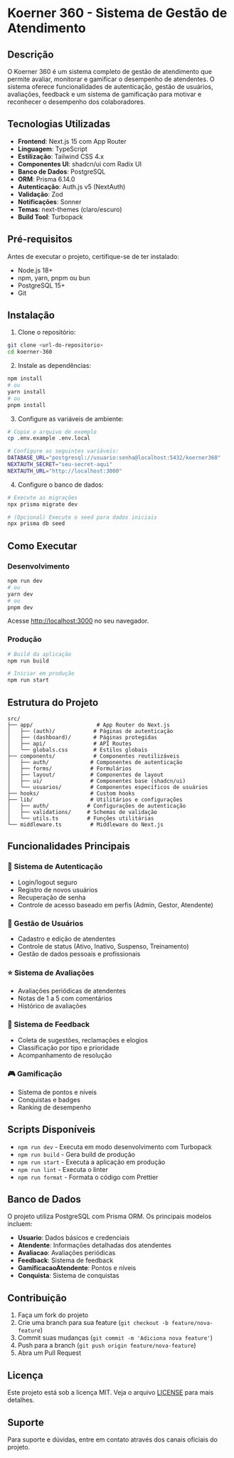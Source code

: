 # Koerner 360 - Sistema de Gestão de Atendimento

## Descrição

O Koerner 360 é um sistema completo de gestão de atendimento que permite avaliar, monitorar e gamificar o desempenho de atendentes. O sistema oferece funcionalidades de autenticação, gestão de usuários, avaliações, feedback e um sistema de gamificação para motivar e reconhecer o desempenho dos colaboradores.

## Tecnologias Utilizadas

- **Frontend**: Next.js 15 com App Router
- **Linguagem**: TypeScript
- **Estilização**: Tailwind CSS 4.x
- **Componentes UI**: shadcn/ui com Radix UI
- **Banco de Dados**: PostgreSQL
- **ORM**: Prisma 6.14.0
- **Autenticação**: Auth.js v5 (NextAuth)
- **Validação**: Zod
- **Notificações**: Sonner
- **Temas**: next-themes (claro/escuro)
- **Build Tool**: Turbopack

## Pré-requisitos

Antes de executar o projeto, certifique-se de ter instalado:

- Node.js 18+
- npm, yarn, pnpm ou bun
- PostgreSQL 15+
- Git

## Instalação

1. Clone o repositório:

```bash
git clone <url-do-repositorio>
cd koerner-360
```

2. Instale as dependências:

```bash
npm install
# ou
yarn install
# ou
pnpm install
```

3. Configure as variáveis de ambiente:

```bash
# Copie o arquivo de exemplo
cp .env.example .env.local

# Configure as seguintes variáveis:
DATABASE_URL="postgresql://usuario:senha@localhost:5432/koerner360"
NEXTAUTH_SECRET="seu-secret-aqui"
NEXTAUTH_URL="http://localhost:3000"
```

4. Configure o banco de dados:

```bash
# Execute as migrações
npx prisma migrate dev

# (Opcional) Execute o seed para dados iniciais
npx prisma db seed
```

## Como Executar

### Desenvolvimento

```bash
npm run dev
# ou
yarn dev
# ou
pnpm dev
```

Acesse [http://localhost:3000](http://localhost:3000) no seu navegador.

### Produção

```bash
# Build da aplicação
npm run build

# Iniciar em produção
npm run start
```

## Estrutura do Projeto

```
src/
├── app/                    # App Router do Next.js
│   ├── (auth)/            # Páginas de autenticação
│   ├── (dashboard)/       # Páginas protegidas
│   ├── api/               # API Routes
│   └── globals.css        # Estilos globais
├── components/            # Componentes reutilizáveis
│   ├── auth/             # Componentes de autenticação
│   ├── forms/            # Formulários
│   ├── layout/           # Componentes de layout
│   ├── ui/               # Componentes base (shadcn/ui)
│   └── usuarios/         # Componentes específicos de usuários
├── hooks/                # Custom hooks
├── lib/                  # Utilitários e configurações
│   ├── auth/            # Configurações de autenticação
│   ├── validations/     # Schemas de validação
│   └── utils.ts         # Funções utilitárias
└── middleware.ts         # Middleware do Next.js
```

## Funcionalidades Principais

### 🔐 Sistema de Autenticação

- Login/logout seguro
- Registro de novos usuários
- Recuperação de senha
- Controle de acesso baseado em perfis (Admin, Gestor, Atendente)

### 👥 Gestão de Usuários

- Cadastro e edição de atendentes
- Controle de status (Ativo, Inativo, Suspenso, Treinamento)
- Gestão de dados pessoais e profissionais

### ⭐ Sistema de Avaliações

- Avaliações periódicas de atendentes
- Notas de 1 a 5 com comentários
- Histórico de avaliações

### 💬 Sistema de Feedback

- Coleta de sugestões, reclamações e elogios
- Classificação por tipo e prioridade
- Acompanhamento de resolução

### 🎮 Gamificação

- Sistema de pontos e níveis
- Conquistas e badges
- Ranking de desempenho

## Scripts Disponíveis

- `npm run dev` - Executa em modo desenvolvimento com Turbopack
- `npm run build` - Gera build de produção
- `npm run start` - Executa a aplicação em produção
- `npm run lint` - Executa o linter
- `npm run format` - Formata o código com Prettier

## Banco de Dados

O projeto utiliza PostgreSQL com Prisma ORM. Os principais modelos incluem:

- **Usuario**: Dados básicos e credenciais
- **Atendente**: Informações detalhadas dos atendentes
- **Avaliacao**: Avaliações periódicas
- **Feedback**: Sistema de feedback
- **GamificacaoAtendente**: Pontos e níveis
- **Conquista**: Sistema de conquistas

## Contribuição

1. Faça um fork do projeto
2. Crie uma branch para sua feature (`git checkout -b feature/nova-feature`)
3. Commit suas mudanças (`git commit -m 'Adiciona nova feature'`)
4. Push para a branch (`git push origin feature/nova-feature`)
5. Abra um Pull Request

## Licença

Este projeto está sob a licença MIT. Veja o arquivo [LICENSE](LICENSE) para mais detalhes.

## Suporte

Para suporte e dúvidas, entre em contato através dos canais oficiais do projeto.
